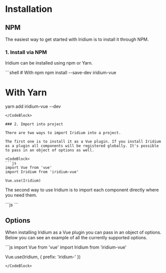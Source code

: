 # Installation

## NPM

The easiest way to get started with Iridium is to install it through NPM.

### 1. Install via NPM

Iridium can be installed using npm or Yarn.

<CodeBlock>
```shell
# With npm
npm install --save-dev iridium-vue

# With Yarn
yarn add iridium-vue --dev
```
</CodeBlock>

### 2. Import into project

There are two ways to import Iridium into a project.

The first one is to install it as a Vue plugin. If you install Iridium as a plugin all components will be registered globally. It's possible to pass in an object of options as well.

<CodeBlock>
```js
import Vue from 'vue'
import Iridium from 'iridium-vue'

Vue.use(Iridium)
```
</CodeBlock>

The second way to use Iridium is to import each component directly where you need them.

<CodeBlock>
```js
<script>
    import HamburgerNav from 'iridium-vue'

    export default {
        components: {
            HamburgerNav
        }
    }
</script>
```
</CodeBlock>


## Options

When installing Iridium as a Vue plugin you can pass in an object of options. Below you can see an example of all the currently supported options.

<CodeBlock>
```js
import Vue from 'vue'
import Iridium from 'iridium-vue'

Vue.use(Iridium, {
    prefix: 'iridium-'
})
```
</CodeBlock>
